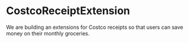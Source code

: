 # CostcoReceiptExtension
We are building an extensions for Costco receipts so that users can save money on their monthly groceries.
